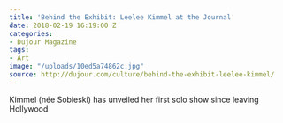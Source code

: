 ```yaml
---
title: 'Behind the Exhibit: Leelee Kimmel at the Journal'
date: 2018-02-19 16:19:00 Z
categories:
- Dujour Magazine
tags:
- Art
image: "/uploads/10ed5a74862c.jpg"
source: http://dujour.com/culture/behind-the-exhibit-leelee-kimmel/
---
```


Kimmel (née Sobieski) has unveiled her first solo show since leaving Hollywood

